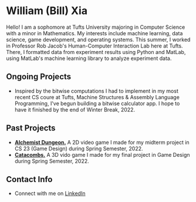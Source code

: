 # William (Bill) Xia
Hello! I am a sophomore at Tufts University majoring in Computer Science with a minor in Mathematics. My interests include machine learning, data science, game development, and operating systems. This summer, I worked in Professor Rob Jacob's Human-Computer Interaction Lab here at Tufts. There, I formatted data from experiment results using Python and MatLab, using MatLab's machine learning library to analyze experiment data.

## Ongoing Projects
- Inspired by the bitwise computations I had to implement in my most recent CS coure at Tufts, Machine Structures & Assembly Language Programming, I've begun building a bitwise calculator app. I hope to have it finished by the end of Winter Break, 2022.

## Past Projects
- [**Alchemist Dungeon.**](https://alko08.itch.io/alchemists-dungeon) A 2D video game I made for my midterm project in CS 23 (Game Design) during Spring Semester, 2022.
- [**Catacombs.**](https://team-catacombs.itch.io/catacombs) A 3D vido game I made for my final project in Game Design during Spring Semester, 2022.

## Contact Info
- Connect with me on <a href="https://www.linkedin.com/in/william-xia-ab40b2218/">LinkedIn</a>
